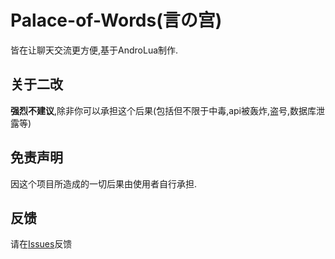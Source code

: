 # Palace-of-Words(言の宫)
皆在让聊天交流更方便,基于AndroLua制作.
## 关于二改
**强烈不建议**,除非你可以承担这个后果(包括但不限于中毒,api被轰炸,盗号,数据库泄露等)
## 免责声明
因这个项目所造成的一切后果由使用者自行承担.
## 反馈
请在[Issues](https://github.com/HelloMitsuha/Palace-of-Words/issues)反馈
